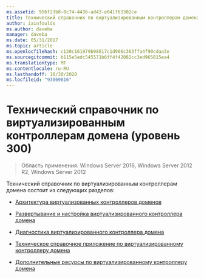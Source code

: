 ```yaml
---
ms.assetid: 956f23b8-0c74-4436-ad43-e041f63302ce
title: Технический справочник по виртуализированным контроллерам домена (уровень 300)
author: iainfoulds
ms.author: daveba
manager: daveba
ms.date: 05/31/2017
ms.topic: article
ms.openlocfilehash: c120c161979b98617c1d906c363ffa4f90cdaa3e
ms.sourcegitcommit: b115e5edc545571b6ff4f42082cc3ed965815ea4
ms.translationtype: MT
ms.contentlocale: ru-RU
ms.lasthandoff: 10/30/2020
ms.locfileid: "93069816"
---
```

# <a name="virtualized-domain-controller-technical-reference-level-300"></a>Технический справочник по виртуализированным контроллерам домена (уровень 300)

>Область применения. Windows Server 2016, Windows Server 2012 R2, Windows Server 2012

Технический справочник по виртуализированным контроллерам домена состоит из следующих разделов:

-   [Архитектура виртуализованных контроллеров доменов](../../../ad-ds/get-started/virtual-dc/Virtualized-Domain-Controller-Architecture.md)

-   [Развертывание и настройка виртуализированного контроллера домена](../../../ad-ds/get-started/virtual-dc/Virtualized-Domain-Controller-Deployment-and-Configuration.md)

-   [Диагностика виртуализированного контроллера домена](../../../ad-ds/manage/virtual-dc/Virtualized-Domain-Controller-Troubleshooting.md)

-   [Техническое справочное приложение по виртуализированному контроллеру домена](../../../ad-ds/reference/virtual-dc/Virtualized-Domain-Controller-Technical-Reference-Appendix.md)

-   [Дополнительные ресурсы по виртуализированному контроллеру домена](../../../ad-ds/reference/virtual-dc/Virtualized-Domain-Controller-Additional-Resources.md)


